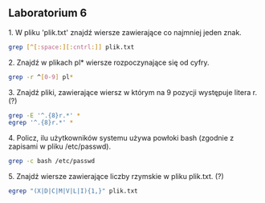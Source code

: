 ## Laboratorium 6

1\. W pliku 'plik.txt' znajdź wiersze zawierające co najmniej jeden znak.

```sh
grep [^[:space:][:cntrl:]] plik.txt
```

2\. Znajdź w plikach pl* wiersze rozpoczynające się od cyfry.

```sh
grep -r ^[0-9] pl*
```

3\. Znajdź pliki, zawierające wiersz w którym na 9 pozycji występuje litera r. (?)

```sh
grep -E '^.{8}r.*' *
egrep '^.{8}r.*' *
```

4\. Policz, ilu użytkowników systemu używa powłoki bash (zgodnie z zapisami w pliku /etc/passwd).

```sh
grep -c bash /etc/passwd
```

5\. Znajdź wiersze zawierające liczby rzymskie w pliku plik.txt. (?)

```sh
egrep "(X|D|C|M|V|L|I){1,}" plik.txt
```
